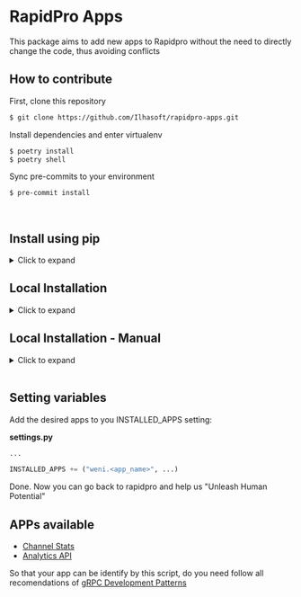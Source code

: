 # RapidPro Apps
This package aims to add new apps to Rapidpro without the need to directly change the code, thus avoiding conflicts

## How to contribute
First, clone this repository
```sh
$ git clone https://github.com/Ilhasoft/rapidpro-apps.git
```
Install dependencies and enter virtualenv
```sh
$ poetry install
$ poetry shell
```
Sync pre-commits to your environment
```sh
$ pre-commit install
```

<br>

## Install using pip
<details>
<summary>Click to expand</summary><br>

```sh
$ pip install weni-rp-apps
```

</details>

## Local Installation

<details>
<summary>Click to expand</summary><br>

You need configure the following envireoment variable `Necessary for some installations methods`
- `RAPIDPRO_APPS_PATH` - indicates the path where the repository was cloned
```sh
$ export RAPIDPRO_APPS_PATH="<path>"
```
**OBS**: from now on it is **very important** that it is inside your virtualenv  

After **activating your virtualenv** enter the weni-rp-apps directory
```sh
$ cd $RAPIDPRO_APPS_PATH
```
Run the `install` file
```sh
$ ./install
```

If an error occurs during the installation, the following error will be raised: `There was a problem during the installation`. On the other hand if everything goes well you will receive the following message `Package installed successfully`.  

</details>
  
## Local Installation - Manual
<details>
<summary>Click to expand</summary><br>
  
```sh
poetry build
```

```sh
cd dist/
tar -xvf weni-rp-apps-1.0.13.tar.gz # Look at specific version
```

```sh
cd weni-rp-apps-1.0.13/ # Look at specific version
python setup.py develop
```
</details>
  
<br>

## Setting variables
Add the desired apps to you INSTALLED_APPS setting:

**settings.py**
```python
...

INSTALLED_APPS += ("weni.<app_name>", ...)
```


Done. Now you can go back to rapidpro and help us "Unleash Human Potential"

## APPs available

- [Channel Stats](channel_stats/README.md)
- [Analytics API](analytics_api/README.md)


So that your app can be identify by this script, do you need follow all recomendations of [gRPC Development Patterns](https://github.com/Ilhasoft/rapidpro-apps/wiki/gRPC-Development-Patterns)
